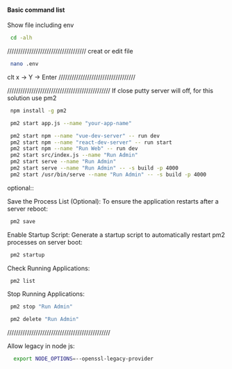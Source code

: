 #### Basic command list

Show file including env

```bash
 cd -alh
```

////////////////////////////////////
creat or edit file

```bash
 nano .env
```
clt x -> Y -> Enter
///////////////////////////////////

///////////////////////////////////////////////
If close putty server will off, for this solution use pm2

```bash
 npm install -g pm2
```

```bash
 pm2 start app.js --name "your-app-name"
```
```bash
 pm2 start npm --name "vue-dev-server" -- run dev
 pm2 start npm --name "react-dev-server" -- run start
 pm2 start npm --name "Run Web" -- run dev
 pm2 start src/index.js --name "Run Admin"
 pm2 start serve --name "Run Admin"
 pm2 start serve --name "Run Admin" -- -s build -p 4000
 pm2 start /usr/bin/serve --name "Run Admin" -- -s build -p 4000
```

optional::

Save the Process List (Optional): To ensure the application restarts after a server reboot:

```bash
 pm2 save
```

Enable Startup Script: Generate a startup script to automatically restart pm2 processes on server boot:

```bash
 pm2 startup
```

Check Running Applications:

```bash
 pm2 list
```

Stop Running Applications:

```bash
 pm2 stop "Run Admin"
```

```bash
 pm2 delete "Run Admin"
```

///////////////////////////////////////////////

Allow legacy in node js:
```bash
  export NODE_OPTIONS=--openssl-legacy-provider
```